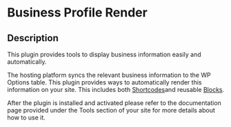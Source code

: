 # Business Profile Render

## Description

This plugin provides tools to display business information easily and automatically.

The hosting platform syncs the relevant business information to the WP Options table.
This plugin provides ways to automatically render this information on your site.
This includes both [Shortcodes](https://codex.wordpress.org/Shortcode)and reusable 
[Blocks](https://wordpress.org/support/article/blocks/).

After the plugin is installed and activated please refer to the documentation page
provided under the Tools section of your site for more details about how to use it.
